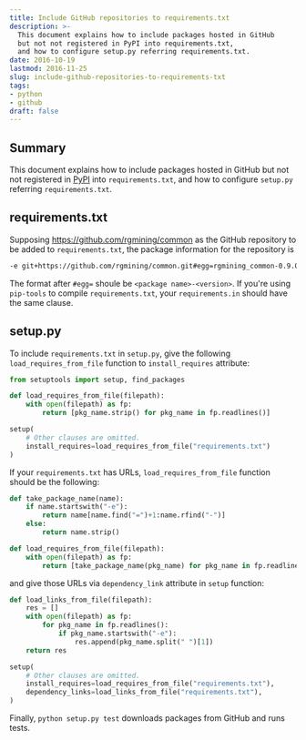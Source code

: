 ```yaml
---
title: Include GitHub repositories to requirements.txt
description: >-
  This document explains how to include packages hosted in GitHub
  but not not registered in PyPI into requirements.txt,
  and how to configure setup.py referring requirements.txt.
date: 2016-10-19
lastmod: 2016-11-25
slug: include-github-repositories-to-requirements-txt
tags:
- python
- github
draft: false
---
```


## Summary
This document explains how to include packages hosted in GitHub
but not not registered in [PyPI](https://pypi.python.org/pypi) into `requirements.txt`,
and how to configure `setup.py` referring `requirements.txt`.


## requirements.txt
Supposing https://github.com/rgmining/common as the GitHub repository to be added to `requirements.txt`,
the package information for the repository is

```requirements.txt
-e git+https://github.com/rgmining/common.git#egg=rgmining_common-0.9.0
```

The format after `#egg=` shoule be `<package name>-<version>`.
If you're using `pip-tools` to compile `requirements.txt`,
your `requirements.in` should have the same clause.


## setup.py
To include `requirements.txt` in `setup.py`,
give the following `load_requires_from_file` function to `install_requires` attribute:

```setup.py
from setuptools import setup, find_packages

def load_requires_from_file(filepath):
    with open(filepath) as fp:
        return [pkg_name.strip() for pkg_name in fp.readlines()]

setup(
    # Other clauses are omitted.
    install_requires=load_requires_from_file("requirements.txt")
)
```

If your `requirements.txt` has URLs,
`load_requires_from_file` function should be the following:

```setup.py
def take_package_name(name):
    if name.startswith("-e"):
        return name[name.find("=")+1:name.rfind("-")]
    else:
        return name.strip()

def load_requires_from_file(filepath):
    with open(filepath) as fp:
        return [take_package_name(pkg_name) for pkg_name in fp.readlines()]
```

and give those URLs via `dependency_link` attribute in `setup` function:

```setup.py
def load_links_from_file(filepath):
    res = []
    with open(filepath) as fp:
        for pkg_name in fp.readlines():
            if pkg_name.startswith("-e"):
                res.append(pkg_name.split(" ")[1])
    return res

setup(
    # Other clauses are omitted.
    install_requires=load_requires_from_file("requirements.txt"),
    dependency_links=load_links_from_file("requirements.txt"),
)
```

Finally, `python setup.py test` downloads packages from GitHub and runs tests.

